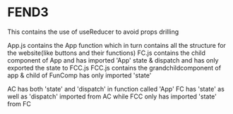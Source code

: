 # FEND3
This contains the use of useReducer to avoid props drilling

App.js contains the App function which in turn contains all the structure for the website(like buttons and their functions)
FC.js contains the child component of App and has imported 'App' state & dispatch and has only exported the state to FCC.js
FCC.js contains the grandchildcomponent of app & child of FunComp has only imported 'state'


AC has both 'state' and 'dispatch' in function called 'App'
FC has 'state' as well as 'dispatch' imported from AC
while FCC only has imported 'state' from FC 